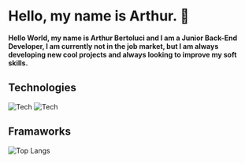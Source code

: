 # Hello, my name is Arthur. 👋

**Hello World, my name is Arthur Bertoluci and I am a Junior Back-End Developer, I am currently not in the job market, but I am always developing new cool projects and always looking to improve my soft skills.**

## **Technologies**

![Tech](https://img.shields.io/badge/JavaScript-323330?style=for-the-badge&logo=javascript&logoColor=F7DF1E)
![Tech](https://img.shields.io/badge/Java-ED8B00?style=for-the-badge&logo=openjdk&logoColor=white)

## **Framaworks**


![Top Langs](https://github-readme-stats.vercel.app/api/top-langs/?username=devbertoluci&layout=compact)
